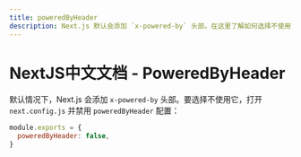 ```yaml
---
title: poweredByHeader
description: Next.js 默认会添加 `x-powered-by` 头部。在这里了解如何选择不使用它。
---
```


# NextJS中文文档 - PoweredByHeader

默认情况下，Next.js 会添加 `x-powered-by` 头部。要选择不使用它，打开 `next.config.js` 并禁用 `poweredByHeader` 配置：

```js
module.exports = {
  poweredByHeader: false,
}
```
